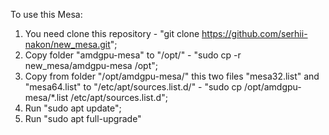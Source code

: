 To use this Mesa:
1) You need clone this repository - "git clone https://github.com/serhii-nakon/new_mesa.git";
2) Copy folder "amdgpu-mesa" to "/opt/" - "sudo cp -r new_mesa/amdgpu-mesa /opt";
3) Copy from folder "/opt/amdgpu-mesa/" this two files "mesa32.list" and "mesa64.list" to "/etc/apt/sources.list.d/" - "sudo cp /opt/amdgpu-mesa/*.list /etc/apt/sources.list.d";
4) Run "sudo apt update";
5) Run "sudo apt full-upgrade"
